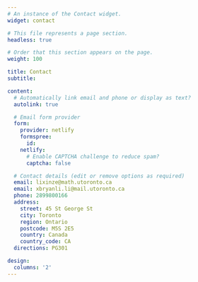 ```yaml
---
# An instance of the Contact widget.
widget: contact

# This file represents a page section.
headless: true

# Order that this section appears on the page.
weight: 100

title: Contact
subtitle:

content:
  # Automatically link email and phone or display as text?
  autolink: true

  # Email form provider
  form:
    provider: netlify
    formspree:
      id:
    netlify:
      # Enable CAPTCHA challenge to reduce spam?
      captcha: false

  # Contact details (edit or remove options as required)
  email: lixinze@math.utoronto.ca
  email: xbryanli.li@mail.utoronto.ca
  phone: 2899800166
  address:
    street: 45 St George St
    city: Toronto
    region: Ontario
    postcode: M5S 2E5
    country: Canada
    country_code: CA
  directions: PG301

design:
  columns: '2'
---
```

